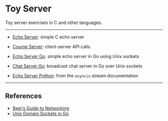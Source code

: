 
# Toy Server 

Toy server exercises in C and other languages.

<hr>

* [Echo Server](https://github.com/tkuriyama/toyserver/tree/master/echoserver): simple C echo server

* [Course Server](https://github.com/tkuriyama/toyserver/tree/master/courseserver): client-server API calls 

* [Echo Server Go](https://github.com/tkuriyama/toyserver/tree/master/echoserver_go): simple echo server in Go using Unix sockets

* [Chat Server Go](https://github.com/tkuriyama/toyserver/tree/master/chatserver_go): broadcast chat server in Go over Unix sockets

* [Echo Server Python](https://github.com/tkuriyama/toyserver/tree/master/echoserver_python): from the `asyncio` stream documentation

<hr>

## References 

* [Beej's Guide to Networking](https://beej.us/guide/bgnet/html/)
* [Unix Domain Sockets in Go](https://eli.thegreenplace.net/2019/unix-domain-sockets-in-go/)
